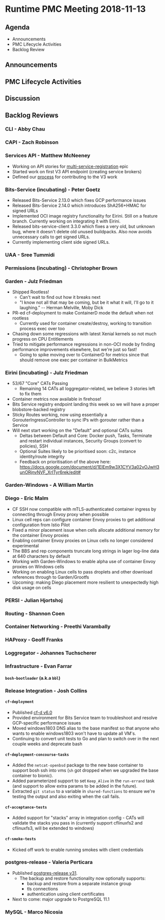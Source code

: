 # Runtime PMC Meeting 2018-11-13

## Agenda

* Announcements
* PMC Lifecycle Activities
* Backlog Review


## Announcements


## PMC Lifecycle Activities


## Discussion


## Backlog Reviews

### CLI - Abby Chau


### CAPI - Zach Robinson


### Services API - Matthew McNeeney
* Working on API stories for [multi-service-registration](https://www.pivotaltracker.com/epic/show/3979252) epic
* Started work on first V3 API endpoint (creating service brokers)
* Defined our [process](https://www.pivotaltracker.com/story/show/161808688) for contributing to the V3 work


### Bits-Service (incubating) - Peter Goetz

- Released Bits-Service 2.13.0 which fixes GCP performance issues
- Released Bits-Service 2.14.0 which introduces ShA256+HMAC for signed URLs
- Implemented OCI image registry functionality for Eirini. Still on a feature branch. Currently working on integrating it with Eirini.
- Released bits-service-client 3.3.0 which fixes a very old, but unknown bug, where it doesn't delete old unused buildpacks. Also now avoids unnecessary calls to get signed URLs.
- Currently implementing client side signed URLs.

### UAA - Sree Tummidi


### Permissions (incubating) - Christopher Brown


### Garden - Julz Friedman

 - Shipped Rootless!
   - Can't wait to find out how it breaks next
   - "I know not all that may be coming, but be it what it will, I'll go to it laughing.” -- Herman Melville, Moby Dick
 - PR-ed cf-deployment to make ContainerD mode the default when not rootless
   - Currently used for container create/destroy, working to transition process exec over too
 - Chasing down some regressions with latest Xenial kernels so not much progress on CPU Entitlements
 - Tried to mitigate performance regressions in non-OCI mode by finding performance improvements elsewhere, but we're just so fast!
   - Going to spike moving over to ContainerD for metrics since that should remove one exec per container in BulkMetrics

### Eirini (incubating) - Julz Friedman

 - 53/67 "Core" CATs Passing
   - Remaining 14 CATs all loggregator-related, we believe 3 stories left to fix them
 - Container metrics now available in firehose!
 - Bits Service registry endpoint landing this week so we will have a proper blobstore-backed registry
 - Sticky Routes working, now using essentially a GorouterIngressController to sync IPs with gorouter rather than a Service
 - Will next start working on the "Default" and optional CATs suites
   - Deltas between Default and Core: Docker push, Tasks, Terminate and restart individual instances, Security Groups (convert to policies), SSH
   - Optional Suites likely to be prioritised soon: c2c, instance identity/route integrity
   - Feedback on prioritisation of the above here: https://docs.google.com/document/d/1ElEm9w3X1CYV3a02vOJwH3unORjnvNVF_XrITyr6rek/edit#

### Garden-Windows - A William Martin


### Diego - Eric Malm

- CF SSH now compatible with mTLS-authenticated container ingress by connecting through Envoy proxy when possible
- Linux cell reps can configure container Envoy proxies to get additional configuration from Istio Pilot
- Fixed a minor placement issue when cells allocate additional memory for the container Envoy proxies
- Enabling container Envoy proxies on Linux cells no longer considered experimental
- The BBS and rep components truncate long strings in lager log-line data at 640 characters by default
- Working with Garden-Windows to enable alpha use of container Envoy proxies on Windows cells
- Working on enabling Linux cells to pass droplets and other download references through to Garden/Grootfs
- Upcoming: making Diego placement more resilient to unexpectedly high disk usage on cells


### PERSI - Julian Hjortshoj


### Routing - Shannon Coen


### Container Networking - Preethi Varambally


### HAProxy - Geoff Franks


### Loggregator - Johannes Tuchscherer


### Infrastructure - Evan Farrar

#### `bosh-bootloader` (a.k.a `bbl`)


### Release Integration - Josh Collins

#### `cf-deployment`
- Published [cf-d v6.0](https://github.com/cloudfoundry/cf-deployment/releases/tag/v6.0.0)
- Provided environment for Bits Service team to troubleshoot and resolve GCP-specific performance issues
- Moved windows1803 DNS alias to the base manifest so that anyone who wants to enable windows1803 won't have to update all VM's.
- Continuing to convert unit tests to Go and plan to switch over in the next couple weeks and deprecate bash

#### `cf-deployment-concourse-tasks`
- Added the `netcat-openbsd` package to the new base container to support bosh ssh into vms (`sh` got dropped when we upgraded the base container to bionic).
- Added parameterized support to set `Keep_Alive` in the `run-errand` task (and support to allow extra params to be added in the future).
- Extracted `git status` to a variable in `shared-functions` to ensure we're testing the output and also exiting when the call fails.



#### `cf-acceptance-tests`
- Added support for "stacks" array in integration config - CATs will validate the stacks you pass in (currently support cflinuxfs2 and cflinuxfs3, will be extended to windows)


#### `cf-smoke-tests`
- Kicked off work to enable running smokes with client credentials


### postgres-release - Valeria Perticara

- Published [postgres-release v31](https://github.com/cloudfoundry/postgres-release/releases/tag/v31).
  - The backup and restore functionality now optionally supports:
    - backup and restore from a separate instance group
    - tls connections
    - authentication using client certificates
- Next to come: major upgrade to PostgreSQL 11.1

### MySQL - Marco Nicosia
